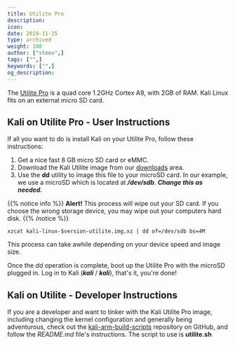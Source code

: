 ```yaml
---
title: Utilite Pro
description:
icon:
date: 2019-11-25
type: archived
weight: 100
author: ["steev",]
tags: ["",]
keywords: ["",]
og_description:
---
```


The [Utilite Pro](http://www.compulab.co.il/utilite-computer/web/utilite-overview) is a quad core 1.2GHz Cortex A9, with 2GB of RAM. Kali Linux fits on an external micro SD card.

## Kali on Utilite Pro - User Instructions

If all you want to do is install Kali on your Utilite Pro, follow these instructions:

1. Get a nice fast 8 GB micro SD card or eMMC.
2. Download the Kali Utilite image from our [downloads](https://www.offensive-security.com/kali-linux-arm-images/) area.
3. Use the **dd** utility to image this file to your microSD card. In our example, we use a microSD which is located at **_/dev/sdb_**. **_Change this as needed._**

{{% notice info %}}
**Alert!** This process will wipe out your SD card. If you choose the wrong storage device, you may wipe out your computers hard disk.
{{% /notice %}}

```
xzcat kali-linux-$version-utilite.img.xz | dd of=/dev/sdb bs=4M
```

This process can take awhile depending on your device speed and image size.

Once the _dd_ operation is complete, boot up the Utilite Pro with the microSD  plugged in. Log in to Kali (**_kali_** / **_kali_**), that's it, you're done!

## Kali on Utilite - Developer Instructions

If you are a developer and want to tinker with the Kali Utilite Pro image, including changing the kernel configuration and generally being adventurous, check out the [kali-arm-build-scripts](https://gitlab.com/kalilinux/build-scripts/kali-arm) repository on GitHub, and follow the _README.md_ file's instructions.  The script to use is **utilite.sh**
